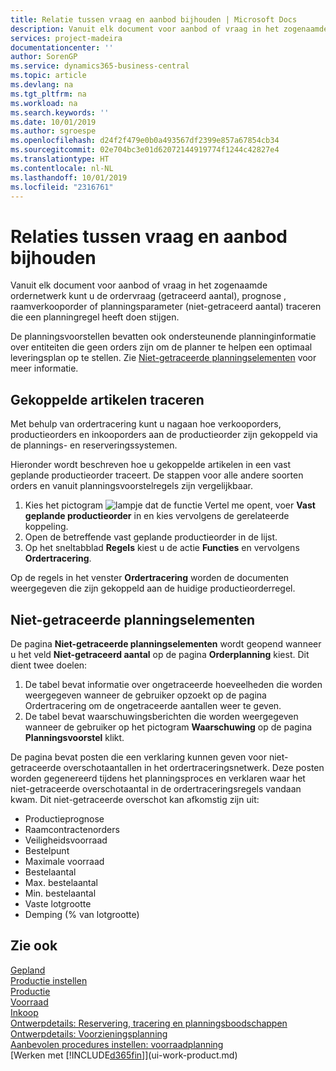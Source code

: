 ```yaml
---
title: Relatie tussen vraag en aanbod bijhouden | Microsoft Docs
description: Vanuit elk document voor aanbod of vraag in het zogenaamde ordernetwerk kunt u de ordervraag (getraceerd aantal), prognose , raamverkooporder of planningsparameter (niet-getraceerd aantal) traceren die een planningregel heeft doen stijgen.
services: project-madeira
documentationcenter: ''
author: SorenGP
ms.service: dynamics365-business-central
ms.topic: article
ms.devlang: na
ms.tgt_pltfrm: na
ms.workload: na
ms.search.keywords: ''
ms.date: 10/01/2019
ms.author: sgroespe
ms.openlocfilehash: d24f2f479e0b0a493567df2399e857a67854cb34
ms.sourcegitcommit: 02e704bc3e01d62072144919774f1244c42827e4
ms.translationtype: HT
ms.contentlocale: nl-NL
ms.lasthandoff: 10/01/2019
ms.locfileid: "2316761"
---
```

# <a name="track-relations-between-demand-and-supply"></a>Relaties tussen vraag en aanbod bijhouden
Vanuit elk document voor aanbod of vraag in het zogenaamde ordernetwerk kunt u de ordervraag (getraceerd aantal), prognose , raamverkooporder of planningsparameter (niet-getraceerd aantal) traceren die een planningregel heeft doen stijgen.

De planningsvoorstellen bevatten ook ondersteunende planninginformatie over entiteiten die geen orders zijn om de planner te helpen een optimaal leveringsplan op te stellen. Zie [Niet-getraceerde planningselementen](production-how-track-demand-supply.md#untracked-planning-elements) voor meer informatie.

## <a name="to-track-linked-items"></a>Gekoppelde artikelen traceren
Met behulp van ordertracering kunt u nagaan hoe verkooporders, productieorders en inkooporders aan de productieorder zijn gekoppeld via de plannings- en reserveringssystemen.

Hieronder wordt beschreven hoe u gekoppelde artikelen in een vast geplande productieorder traceert. De stappen voor alle andere soorten orders en vanuit planningsvoorstelregels zijn vergelijkbaar.

1. Kies het pictogram ![lampje dat de functie Vertel me opent](media/ui-search/search_small.png "Vertel me wat u wilt doen"), voer **Vast geplande productieorder** in en kies vervolgens de gerelateerde koppeling.
2. Open de betreffende vast geplande productieorder in de lijst.
3. Op het sneltabblad **Regels** kiest u de actie **Functies** en vervolgens **Ordertracering**.

Op de regels in het venster **Ordertracering** worden de documenten weergegeven die zijn gekoppeld aan de huidige productieorderregel.

## <a name="untracked-planning-elements"></a>Niet-getraceerde planningselementen
De pagina **Niet-getraceerde planningselementen** wordt geopend wanneer u het veld **Niet-getraceerd aantal** op de pagina **Orderplanning** kiest. Dit dient twee doelen:

1. De tabel bevat informatie over ongetraceerde hoeveelheden die worden weergegeven wanneer de gebruiker opzoekt op de pagina Ordertracering om de ongetraceerde aantallen weer te geven.
2. De tabel bevat waarschuwingsberichten die worden weergegeven wanneer de gebruiker op het pictogram **Waarschuwing** op de pagina **Planningsvoorstel** klikt.

De pagina bevat posten die een verklaring kunnen geven voor niet-getraceerde overschotaantallen in het ordertraceringsnetwerk. Deze posten worden gegenereerd tijdens het planningsproces en verklaren waar het niet-getraceerde overschotaantal in de ordertraceringsregels vandaan kwam. Dit niet-getraceerde overschot kan afkomstig zijn uit:

- Productieprognose
- Raamcontractenorders
- Veiligheidsvoorraad
- Bestelpunt
- Maximale voorraad
- Bestelaantal
- Max. bestelaantal
- Min. bestelaantal
- Vaste lotgrootte
- Demping (% van lotgrootte)

## <a name="see-also"></a>Zie ook  
[Gepland](production-planning.md)   
[Productie instellen](production-configure-production-processes.md)  
[Productie](production-manage-manufacturing.md)    
[Voorraad](inventory-manage-inventory.md)  
[Inkoop](purchasing-manage-purchasing.md)  
[Ontwerpdetails: Reservering, tracering en planningsboodschappen](design-details-reservation-order-tracking-and-action-messaging.md)  
[Ontwerpdetails: Voorzieningsplanning](design-details-supply-planning.md)   
[Aanbevolen procedures instellen: voorraadplanning](setup-best-practices-supply-planning.md)  
[Werken met [!INCLUDE[d365fin](includes/d365fin_md.md)]](ui-work-product.md)
